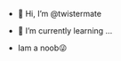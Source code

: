 - 👋 Hi, I’m @twistermate

- 🌱 I’m currently learning ...
- Iam a noob😜


<!---
twistermate/twistermate is a ✨ special ✨ repository because its `README.md` (this file) appears on your GitHub profile.
You can click the Preview link to take a look at your changes.
--->
